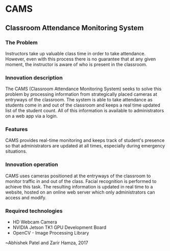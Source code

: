# CAMS
## Classroom Attendance Monitoring System

### **The Problem**

Instructors take up valuable class time in order to take attendance. However, even with this process there is no guarantee that at any given moment, the instructor is aware of who is present in the classroom.
      
### **Innovation description**

The CAMS (Classroom Attendance Monitoring System) seeks to solve this problem by processing information from strategically placed cameras at entryways of the classroom. The system is able to take attendance as students come in and out of the classroom and keeps a real time updated list of the student count. All of this information is available to administrators on a web app via a login.

### **Features**

CAMS provides real-time monitoring and keeps track of student's presence so that administrators are updated at all times, especially during emergency situations. 

### **Innovation operation**

CAMS uses cameras positioned at the entryways of the classroom to monitor traffic in and out of the class. Facial recognition is performed to achieve this task. The resulting information is updated in real time to a website, hosted on an online web server which only administrators can access and modify. 

### **Required technologies**

* HD Webcam Camera
* NVIDIA Jetson TK1 GPU Development Board
* OpenCV - Image Processing Library

~Abhishek Patel and Zarir Hamza, 2017



